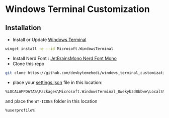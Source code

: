 # Windows Terminal Customization

## Installation
* Install or Update [Windows Terminal](https://github.com/microsoft/terminal.git)
```bash
winget install -e --id Microsoft.WindowsTerminal
```
* Install Nerd Font : [JetBrainsMono Nerd Font Mono](https://github.com/devbytemehedi/JetBrainsMono.git)
* Clone this repo
```bash
git clone https://github.com/devbytemehedi/windows_terminal_customization.git
```
* place your [settings.json](./settings.json) file in this location:
```bash
%LOCALAPPDATA%\Packages\Microsoft.WindowsTerminal_8wekyb3d8bbwe\LocalState
```
and place the `WT-ICONS` folder in this location
```bash
%userprofile%
```
